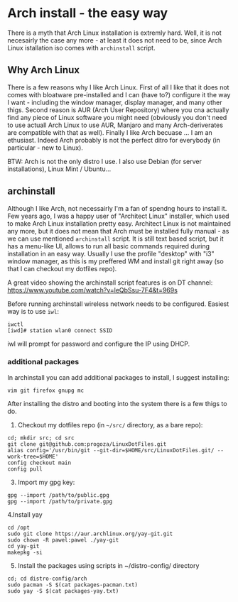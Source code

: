 # Arch install - the easy way

There is a myth that Arch Linux installation is extremly hard. Well, it is not necesairly the case any more - at least it does not need to be, since Arch Linux istallation iso comes with `archinstall` script.

## Why Arch Linux

There is a few reasons why I like Arch Linux. First of all I like that it does not comes with bloatware pre-installed and I can (have to?) configure it the way I want - including the window manager, display manager, and many other thigs.
Second reason is AUR (Arch User Repository) where you cna actually find any piece of Linux software you might need (obviously you don't need to use actuall Arch Linux to use AUR, Manjaro and many Arch-deriverates are compatible with that as well).
Finally I like Arch becuase ... I am an ethusiast. Indeed Arch probably is not the perfect ditro for everybody (in particular - new to Linux).

BTW: Arch is not the only distro I use. I also use Debian (for server installations), Linux Mint / Ubuntu... 

## archinstall

Although I like Arch, not necessairly I'm a fan of spendng hours to install it. Few years ago, I was a happy user of "Architect Linux" installer, which used to make Arch Linux installation pretty easy. Architect Linux is not maintained any more, but it does not mean that Arch must be installed fully manual - as we can use mentioned `archinstall` script. It is still text based script, but it has a menu-like UI, allows to run all basic commands required during installation in an easy way. Usually I use the profile "desktop" with "i3" window manager, as this is my preffered WM and install git right away (so that I can checkout my dotfiles repo).

A great video showing the archinstall script features is on DT channel: https://www.youtube.com/watch?v=leQbSsu-7F4&t=969s 

Before running archinstall wireless network needs to be configured. Easiest way is to use `iwl`:

```
iwctl
[iwd]# station wlan0 connect SSID
```

iwl will prompt for password and configure the IP using DHCP.

### additional packages

In archinstall you can add additional packages to install, I suggest installing:

```
vim git firefox gnupg mc
```

After installing the distro and booting into the system there is a few thigs to do.

1. Checkout my dotfiles repo (in `~/src/` directory, as a bare repo):

```shell
cd; mkdir src; cd src
git clone git@github.com:progoza/LinuxDotFiles.git
alias config='/usr/bin/git --git-dir=$HOME/src/LinuxDotFiles.git/ --work-tree=$HOME'
config checkout main
config pull
```

3. Import my gpg key:

```
gpg --import /path/to/public.gpg
gpg --import /path/to/private.gpg
```

4.Install yay 

```shell
cd /opt
sudo git clone https://aur.archlinux.org/yay-git.git
sudo chown -R pawel:pawel ./yay-git
cd yay-git
makepkg -si
```

5. Install the packages using scripts in  ~/distro-config/ directory

```
cd; cd distro-config/arch
sudo pacman -S $(cat packages-pacman.txt)
sudo yay -S $(cat packages-yay.txt)
```

